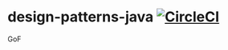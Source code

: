 # design-patterns-java [![CircleCI](https://circleci.com/gh/nabetama-training/design-patterns-java/tree/master.svg?style=svg)](https://circleci.com/gh/nabetama-training/design-patterns-java/tree/master)

GoF


